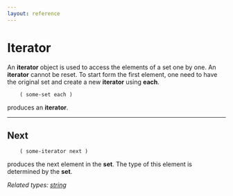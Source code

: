 ```yaml
---
layout: reference
---
```


Iterator
========

An **iterator** object is used to access the elements of a set one by one.
An **iterator** cannot be reset.
To start form the first element, one need to have the original set and create a new **iterator** using **each**.

        ( some-set each )

produces an **iterator**.

<hr>

Next
----
        ( some-iterator next )

produces the next element in the **set**.
The type of this element is determined by the **set**.

*Related types: [string](/documentation/reference/string.html)*

